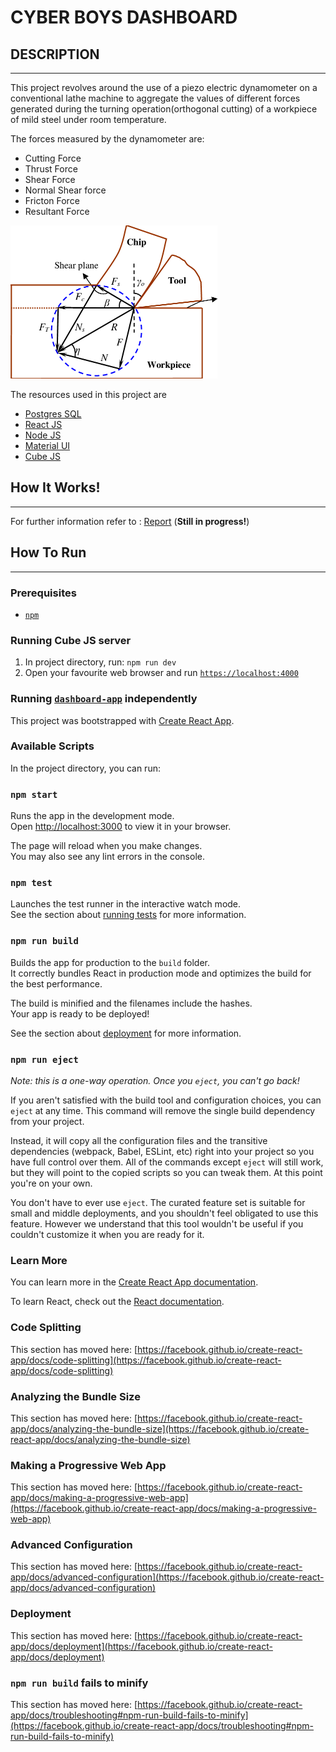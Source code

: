 # CYBER BOYS DASHBOARD 

## DESCRIPTION
---

This project revolves around the use of a piezo electric dynamometer on a conventional lathe machine to aggregate the values of different forces generated during the turning operation(orthogonal cutting) of a workpiece of mild steel under room temperature.

The forces measured by the dynamometer are:
* Cutting Force
* Thrust Force
* Shear Force
* Normal Shear force
* Fricton Force
* Resultant Force

<img src="assets/Merchants-circle-diagram-for-2D-orthogonal-cutting.png" alt="Merchant Circle Diagram" width = "331" height="245"/>


The resources used in this project are 
* [Postgres SQL](https://www.postgresql.org/)
* [React JS](https://reactjs.org/)
* [Node JS](https://nodejs.org/en/)
* [Material UI](https://mui.com/)
* [Cube JS](https://cube.dev/)

## How It Works!
---
For further information refer to : [Report](https://docs.google.com/document/d/1gojMyY2NiItBbdsDYZCy39KZiU0soNk6XNYsmpf-aP8/edit?usp=sharing) (**Still in progress!**)

## How To Run
---

### Prerequisites

* [`npm`](https://nodejs.org/en/)

### Running Cube JS server

1. In project directory, run: `npm run dev`
2. Open your favourite web browser and run [`https://localhost:4000`](https://localhost:4000)


### Running [`dashboard-app`](dashboard-app) independently

This project was bootstrapped with [Create React App](https://github.com/facebook/create-react-app).

### Available Scripts

In the project directory, you can run:

### `npm start`

Runs the app in the development mode.\
Open [http://localhost:3000](http://localhost:3000) to view it in your browser.

The page will reload when you make changes.\
You may also see any lint errors in the console.

### `npm test`

Launches the test runner in the interactive watch mode.\
See the section about [running tests](https://facebook.github.io/create-react-app/docs/running-tests) for more information.

### `npm run build`

Builds the app for production to the `build` folder.\
It correctly bundles React in production mode and optimizes the build for the best performance.

The build is minified and the filenames include the hashes.\
Your app is ready to be deployed!

See the section about [deployment](https://facebook.github.io/create-react-app/docs/deployment) for more information.

### `npm run eject`

*Note: this is a one-way operation. Once you `eject`, you can't go back!*

If you aren't satisfied with the build tool and configuration choices, you can `eject` at any time. This command will remove the single build dependency from your project.

Instead, it will copy all the configuration files and the transitive dependencies (webpack, Babel, ESLint, etc) right into your project so you have full control over them. All of the commands except `eject` will still work, but they will point to the copied scripts so you can tweak them. At this point you're on your own.

You don't have to ever use `eject`. The curated feature set is suitable for small and middle deployments, and you shouldn't feel obligated to use this feature. However we understand that this tool wouldn't be useful if you couldn't customize it when you are ready for it.

### Learn More

You can learn more in the [Create React App documentation](https://facebook.github.io/create-react-app/docs/getting-started).

To learn React, check out the [React documentation](https://reactjs.org/).

### Code Splitting

This section has moved here: [https://facebook.github.io/create-react-app/docs/code-splitting](https://facebook.github.io/create-react-app/docs/code-splitting)

### Analyzing the Bundle Size

This section has moved here: [https://facebook.github.io/create-react-app/docs/analyzing-the-bundle-size](https://facebook.github.io/create-react-app/docs/analyzing-the-bundle-size)

### Making a Progressive Web App

This section has moved here: [https://facebook.github.io/create-react-app/docs/making-a-progressive-web-app](https://facebook.github.io/create-react-app/docs/making-a-progressive-web-app)

### Advanced Configuration

This section has moved here: [https://facebook.github.io/create-react-app/docs/advanced-configuration](https://facebook.github.io/create-react-app/docs/advanced-configuration)

### Deployment

This section has moved here: [https://facebook.github.io/create-react-app/docs/deployment](https://facebook.github.io/create-react-app/docs/deployment)

### `npm run build` fails to minify

This section has moved here: [https://facebook.github.io/create-react-app/docs/troubleshooting#npm-run-build-fails-to-minify](https://facebook.github.io/create-react-app/docs/troubleshooting#npm-run-build-fails-to-minify)
